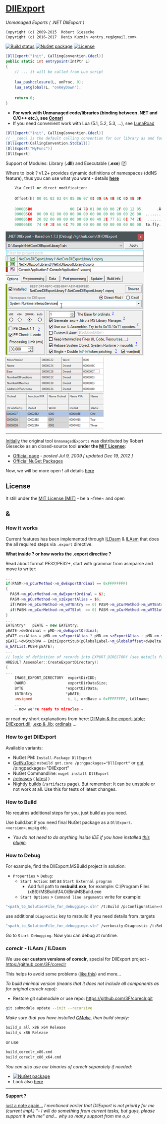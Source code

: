 # [DllExport](https://github.com/3F/DllExport)

*Unmanaged Exports ( .NET DllExport )*

```
Copyright (c) 2009-2015  Robert Giesecke
Copyright (c) 2016-2017  Denis Kuzmin <entry.reg@gmail.com>
```

[![Build status](https://ci.appveyor.com/api/projects/status/yh1pnuhaqk8h334h/branch/master?svg=true)](https://ci.appveyor.com/project/3Fs/dllexport/branch/master)
[![NuGet package](https://img.shields.io/nuget/v/DllExport.svg)](https://www.nuget.org/packages/DllExport/) 
[![License](https://img.shields.io/badge/License-MIT-74A5C2.svg)](https://github.com/3F/DllExport/blob/master/LICENSE)


```csharp
[DllExport("Init", CallingConvention.Cdecl)]
public static int entrypoint(IntPtr L)
{
    // ... it will be called from Lua script

    lua_pushcclosure(L, onProc, 0);
    lua_setglobal(L, "onKeyDown");

    return 0;
}
```

* **For work with Unmanaged code/libraries (binding between .NET and C/C++ etc.), see [Conari](https://github.com/3F/Conari)**
* If you need convenient work with Lua (5.1, 5.2, 5.3, ...), see [LunaRoad](https://github.com/3F/LunaRoad)

```csharp
[DllExport("Init", CallingConvention.Cdecl)]
// __cdecl is the default calling convention for our library as and for C and C++ programs
[DllExport(CallingConvention.StdCall)]
[DllExport("MyFunc")]
[DllExport]
```

Support of Modules: Library (**.dll**) and Executable (**.exe**) [[?](https://github.com/3F/DllExport/issues/18)]


Where to look ? v1.2+ provides dynamic definitions of namespaces (ddNS feature), thus you can use what you want - details **[here](https://github.com/3F/DllExport/issues/2)**

```cpp
    Via Cecil or direct modification:

    Offset(h) 00 01 02 03 04 05 06 07 08 09 0A 0B 0C 0D 0E 0F

    000005B0                 00 C4 7B 01 00 00 00 2F 00 12 05       .Ä{..../...
    000005C0  00 00 02 00 00 00 00 00 00 00 00 00 00 00 26 00  ..............&.
    000005D0  20 02 00 00 00 00 00 00 00 49 2E 77 61 6E 74 2E   ........I.want.   <<<-
    000005E0  74 6F 2E 66 6C 79 00 00 00 00 00 00 00 00 00 00  to.fly..........  <<<-
```

[![](https://raw.githubusercontent.com/3F/DllExport/master/Resources/img/DllExport.png)](#)
[![](https://raw.githubusercontent.com/3F/DllExport/master/Resources/img/DllExport_ordinals.png)](https://github.com/3F/DllExport/issues/11#issuecomment-250907940)

----


[Initially](https://github.com/3F/DllExport/issues/3) the original tool `UnmanagedExports` was distributed by Robert Giesecke as an closed-source tool **under the [MIT License](https://opensource.org/licenses/mit-license.php)**:

* [Official page](https://sites.google.com/site/robertgiesecke/Home/uploads/unmanagedexports) - *posted Jul 9, 2009 [ updated Dec 19, 2012 ]*
* [Official NuGet Packages](https://www.nuget.org/packages/UnmanagedExports) 

Now, we will be more open ! all details [here](https://github.com/3F/DllExport/issues/3)

## License

It still under the [MIT License (MIT)](https://github.com/3F/DllExport/blob/master/LICENSE) - be a ~free~ and open

## &

### How it works

Current features has been implemented through [ILDasm](https://github.com/3F/coreclr/tree/master/src/ildasm) & [ILAsm](https://github.com/3F/coreclr/tree/master/src/ilasm) that does the all required steps via `.export` directive.

**What inside ? or how works the .export directive ?**

Read about format PE32/PE32+, start with grammar from asmparse and move to writer:

```cpp
...
if(PASM->m_pCurMethod->m_dwExportOrdinal == 0xFFFFFFFF)
{
  PASM->m_pCurMethod->m_dwExportOrdinal = $3;
  PASM->m_pCurMethod->m_szExportAlias = $6;
  if(PASM->m_pCurMethod->m_wVTEntry == 0) PASM->m_pCurMethod->m_wVTEntry = 1;
  if(PASM->m_pCurMethod->m_wVTSlot  == 0) PASM->m_pCurMethod->m_wVTSlot = $3 + 0x8000;
}
...
EATEntry*   pEATE = new EATEntry;
pEATE->dwOrdinal = pMD->m_dwExportOrdinal;
pEATE->szAlias = pMD->m_szExportAlias ? pMD->m_szExportAlias : pMD->m_szName;
pEATE->dwStubRVA = EmitExportStub(pGlobalLabel->m_GlobalOffset+dwDelta);
m_EATList.PUSH(pEATE);
...
// logic of definition of records into EXPORT_DIRECTORY (see details from PE format)
HRESULT Assembler::CreateExportDirectory()  
{
...
    IMAGE_EXPORT_DIRECTORY  exportDirIDD;
    DWORD                   exportDirDataSize;
    BYTE                   *exportDirData;
    EATEntry               *pEATE;
    unsigned                i, L, ordBase = 0xFFFFFFFF, Ldllname;
    ...
    ~ now we're ready to miracles ~
```

or read my short explanations from here: [DllMain & the export-table](https://github.com/3F/DllExport/issues/5#issuecomment-240697109); [DllExport.dll](https://github.com/3F/DllExport/issues/28#issuecomment-281957212); [.exp & .lib](https://github.com/3F/DllExport/issues/9#issuecomment-246189220); [ordinals](https://github.com/3F/DllExport/issues/8#issuecomment-245228065) ...

### How to get DllExport

Available variants:

* NuGet PM: `Install-Package DllExport`
* [GetNuTool](https://github.com/3F/GetNuTool): `msbuild gnt.core /p:ngpackages="DllExport"` or [gnt](https://github.com/3F/GetNuTool/releases/download/v1.5/gnt.bat) /p:ngpackages="DllExport"
* NuGet Commandline: `nuget install DllExport`
* [/releases](https://github.com/3F/DllExport/releases) ( [latest](https://github.com/3F/DllExport/releases/latest) )
* [Nightly builds](https://ci.appveyor.com/project/3Fs/dllexport/history) (`/artifacts` page). But remember: It can be unstable or not work at all. Use this for tests of latest changes.

### How to Build

No requires additional steps for you, just build as you need.

Use build.bat if you need final NuGet package as a `DllExport.<version>.nupkg` etc.
* *You do not need to do anything inside IDE if you have installed [this plugin](https://visualstudiogallery.msdn.microsoft.com/0d1dbfd7-ed8a-40af-ae39-281bfeca2334/).*


### How to Debug

For example, find the DllExport.MSBuild project in solution:

* `Properties` > `Debug`:
    * `Start Action`: set as `Start External program`
        * Add full path to **msbuild.exe**, for example: C:\Program Files (x86)\MSBuild\14.0\Bin\MSBuild.exe
    * `Start Options` > `Command line arguments` write for example:

```bash
"<path_to_SolutionFile_for_debugging>.sln" /t:Build /p:Configuration=<Configuration>
```

use additional `Diagnostic` key to msbuild if you need details from .targets
```bash
"<path_to_SolutionFile_for_debugging>.sln" /verbosity:Diagnostic /t:Rebuild /p:Configuration=<Configuration>
```

Go to `Start Debugging`. Now you can debug at runtime.

### coreclr - ILAsm / ILDasm

We use **our custom versions of coreclr**, special for DllExport project - https://github.com/3F/coreclr

This helps to avoid some problems ([like this](https://github.com/3F/DllExport/issues/17)) and more...

*To build minimal version (means that it does not include all components as for original coreclr repo):*

* Restore git submodule or use repo: https://github.com/3F/coreclr.git

```bash
git submodule update --init --recursive
```

*Make sure that you have installed [CMake](https://cmake.org/download/), then build simply:*

```bash
build_s all x86 x64 Release
build_s x86 Release
```

or use
```bash
build_coreclr_x86.cmd
build_coreclr_x86_x64.cmd
```

*You can also use our binaries of coreclr separately if needed:*

* [![NuGet package](https://img.shields.io/nuget/v/ILAsm.svg)](https://www.nuget.org/packages/ILAsm/)
* Look also [here](https://github.com/3F/coreclr/issues/1)

-------------

**Support ?**

[just a note again...](https://plus.google.com/101239554716569212042/posts/6yP64gDyum1)
*I mentioned earlier that DllExport is not priority for me (current impl.) "- I will do something from current tasks, but guys, please support it with me" and... why so many support from me o_o*